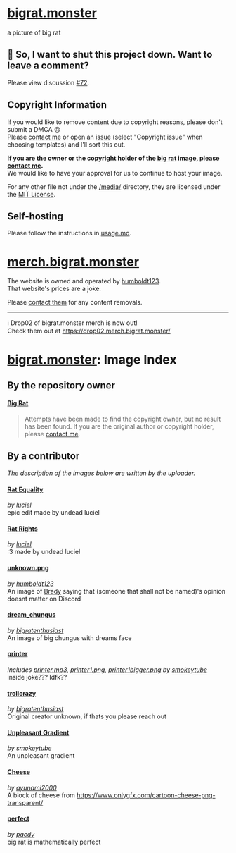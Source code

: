 # [bigrat.monster]

a picture of big rat

## 🚨 So, I want to shut this project down. Want to leave a comment?
Please view discussion [#72](https://github.com/bigratmonster/bigrat.monster/discussions/72).

## Copyright Information

If you would like to remove content due to copyright reasons, please don't submit a DMCA 😢  
Please [contact me][email-copyright] or open an [issue] (select "Copyright issue" when choosing templates) and I'll sort this out.

**If you are the owner or the copyright holder of the [big rat] image, please [contact me][email-copyright].**  
We would like to have your approval for us to continue to host your image.

For any other file not under the [/media/][media-dir] directory, they are licensed under the [MIT License][license].

## Self-hosting

Please follow the instructions in [usage.md].

# [merch.bigrat.monster]

The website is owned and operated by [humboldt123].  
That website's prices are a joke.

Please [contact them][email-skrub] for any content removals.

---

ℹ Drop02 of bigrat.monster merch is now out!  
Check them out at <https://drop02.merch.bigrat.monster/>

# [bigrat.monster]: Image Index

## By the repository owner

#### [Big Rat](media/bigrat.png)

> Attempts have been made to find the copyright owner, but no result has been found.
If you are the original author or copyright holder, please [contact me][email-copyright].

## By a contributor

*The description of the images below are written by the uploader.*

#### [Rat Equality](media/ratequality.png)

*by [luciel]*  
epic edit made by undead luciel

#### [Rat Rights](media/ratrights.png)

*by [luciel]*  
:3 made by undead luciel

#### [unknown.png](media/unknown.png)

*by [humboldt123]*  
An image of [Brady] saying that (someone that shall not be named)'s opinion doesnt matter on Discord

#### [dream_chungus](media/dream_chungus.png)

*by [bigratenthusiast]*  
An image of big chungus with dreams face

#### [printer](printer/printer.html)  

*Includes [printer.mp3](media/printer.mp3), [printer1.png](media/printer1.png), [printer1bigger.png](media/printer1bigger.png)*
*by [smokeytube]*  
inside joke??? Idfk??

#### [trollcrazy](media/trollcrazy.png)

*by [bigratenthusiast]*  
Original creator unknown, if thats you please reach out

#### [Unpleasant Gradient](media/unpleasantgradient.png)

*by [smokeytube]*  
An unpleasant gradient

#### [Cheese](media/cartoon-cheese-3.png)

*by [ayunami2000]*  
A block of cheese from <https://www.onlygfx.com/cartoon-cheese-png-transparent/>

#### [perfect](media/perfect.png)

*by [pacdv]*  
big rat is mathematically perfect

<!-- Links in main parts -->
[bigrat.monster]: https://bigrat.monster/
[merch.bigrat.monster]: https://merch.bigrat.monster/
[big rat]: https://bigrat.monster/media/bigrat.png
[usage.md]: usage.md
[email-copyright]: mailto:sonothing.emailme@gmail.com?subject=%5Bbigrat.monster%5D%20Copyright
[media-dir]: ./media
[license]: ./license.md
[email-skrub]: mailto:skrub@bigrat.monster
[issue]: https://github.com/bigratmonster/bigrat.monster/issues/new/choose/

<!-- Users in credits -->
[Brady]: https://github.com/ZeroMemes/
[first order model]: https://github.com/AliaksandrSiarohin/first-order-model/

<!-- Contributors -->
[humboldt123]: https://github.com/humboldt123/
[luciel]: https://github.com/undeadluciel/
[bigratenthusiast]: https://github.com/bigratenthusiast/
[smokeytube]: https://github.com/smokeytube/
[ayunami2000]: https://github.com/ayunami2000/
[pacdv]: https://github.com/pacdv/
